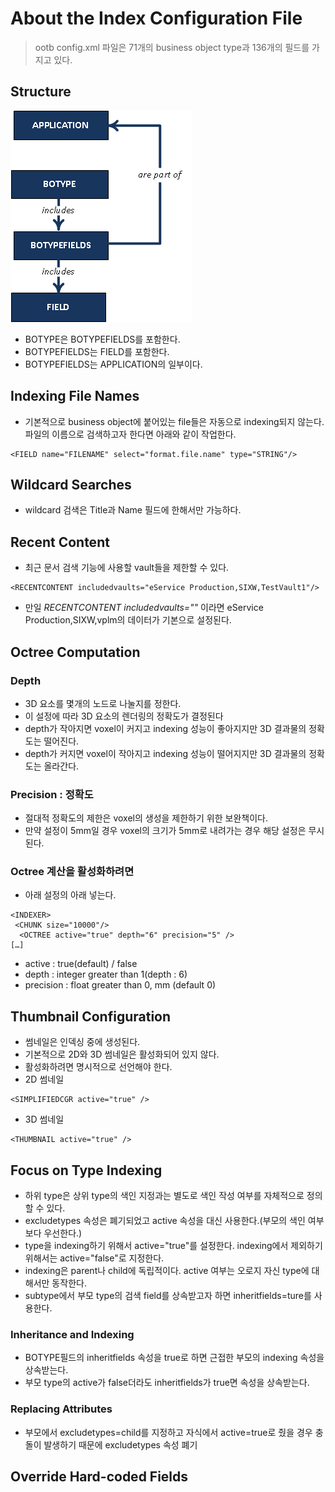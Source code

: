 # About the Index Configuration File
> ootb config.xml 파일은 71개의 business object type과 136개의 필드를 가지고 있다.
## Structure
![](sxi-list-fields.png)
- BOTYPE은 BOTYPEFIELDS를 포함한다.
- BOTYPEFIELDS는 FIELD를 포함한다.
- BOTYPEFIELDS는 APPLICATION의 일부이다.
## Indexing File Names
- 기본적으로 business object에 붙어있는 file들은 자동으로 indexing되지 않는다. 파일의 이름으로 검색하고자 한다면 아래와 같이 작업한다.
```
<FIELD name="FILENAME" select="format.file.name" type="STRING"/>
```
## Wildcard Searches
- wildcard 검색은 Title과 Name 필드에 한해서만 가능하다.
## Recent Content
- 최근 문서 검색 기능에 사용할 vault들을 제한할 수 있다.
```
<RECENTCONTENT includedvaults="eService Production,SIXW,TestVault1"/>
```
- 만일 *RECENTCONTENT includedvaults=""* 이라면 eService Production,SIXW,vplm의 데이터가 기본으로 설정된다. 
## Octree Computation
### Depth
- 3D 요소를 몇개의 노드로 나눌지를 정한다.
- 이 설정에 따라 3D 요소의 렌더링의 정확도가 결정된다
- depth가 작아지면 voxel이 커지고 indexing 성능이 좋아지지만 3D 결과물의 정확도는 떨어진다.
- depth가 커지면 voxel이 작아지고 indexing 성능이 떨어지지만 3D 결과물의 정확도는 올라간다.
### Precision : 정확도
- 절대적 정확도의 제한은 voxel의 생성을 제한하기 위한 보완책이다.
- 만약 설정이 5mm일 경우 voxel의 크기가 5mm로 내려가는 경우 해당 설정은 무시된다.
### Octree 계산을 활성화하려면
- 아래 설정의 <INDEXER> 아래 넣는다.
```
<INDEXER>
 <CHUNK size="10000"/>
  <OCTREE active="true" depth="6" precision="5" />
[…]
```
- active : true(default) / false
- depth : integer greater than 1(depth : 6)
- precision : float greater than 0, mm (default 0)
## Thumbnail Configuration
- 썸네일은 인덱싱 중에 생성된다. 
- 기본적으로 2D와 3D 썸네일은 활성화되어 있지 않다.
- 활성화하려면 명시적으로 선언해야 한다.
- 2D 썸네일
```
<SIMPLIFIEDCGR active="true" />
```
- 3D 썸네일
```
<THUMBNAIL active="true" />
```
## Focus on Type Indexing
- 하위 type은 상위 type의 색인 지정과는 별도로 색인 작성 여부를 자체적으로 정의할 수 있다.
- excludetypes 속성은 폐기되었고 active 속성을 대신 사용한다.(부모의 색인 여부보다 우선한다.)
- type을 indexing하기 위해서 active="true"를 설정한다. indexing에서 제외하기 위해서는 active="false"로 지정한다.
- indexing은 parent나 child에 독립적이다. active 여부는 오로지 자신 type에 대해서만 동작한다.
- subtype에서 부모 type의 검색 field를 상속받고자 하면 inheritfields=ture를 사용한다.
### Inheritance and Indexing
- BOTYPE필드의 inheritfields 속성을 true로 하면 근접한 부모의 indexing 속성을 상속받는다.
- 부모 type의 active가 false더라도 inheritfields가 true면 속성을 상속받는다.
### Replacing Attributes
- 부모에서 excludetypes=child를 지정하고 자식에서 active=true로 줬을 경우 충돌이 발생하기 때문에 excludetypes 속성 폐기
## Override Hard-coded Fields
